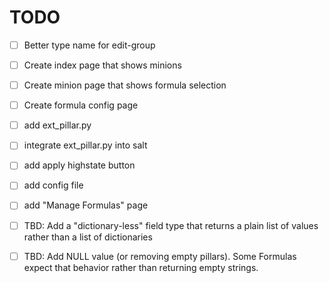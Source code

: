# TODO
- [ ] Better type name for edit-group

- [ ] Create index page that shows minions
- [ ] Create minion page that shows formula selection
- [ ] Create formula config page
- [ ] add ext_pillar.py
- [ ] integrate ext_pillar.py into salt
- [ ] add apply highstate button

- [ ] add config file
- [ ] add "Manage Formulas" page

- [ ] TBD: Add a "dictionary-less" field type that returns a plain list of values rather than a list of dictionaries
- [ ] TBD: Add NULL value (or removing empty pillars). Some Formulas expect that behavior rather than returning empty strings.
